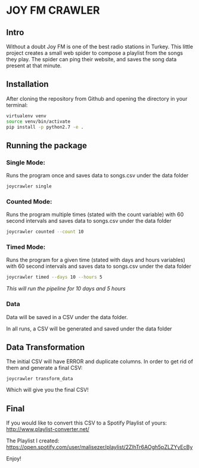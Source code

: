 # JOY FM CRAWLER

## Intro
Without a doubt Joy FM is one of the best radio stations in Turkey. This little 
project creates a small web spider to compose a playlist from the songs they play. 
The spider can ping their website, and saves the song data present at that minute.

## Installation

After cloning the repository from Github and opening the directory in your terminal:
```sh
virtualenv venv
source venv/bin/activate
pip install -p python2.7 -e .

```

## Running the package

### Single Mode:
Runs the program once and saves data to songs.csv under the data folder

```sh
joycrawler single
```

### Counted Mode:
Runs the program multiple times (stated with the count variable) with 60 second 
intervals and saves data to songs.csv under the data folder
```sh
joycrawler counted --count 10
```

### Timed Mode:
Runs the program for a given time (stated with days and hours variables) with 
60 second intervals and saves data to songs.csv under the data folder
```sh
joycrawler timed --days 10 --hours 5
```

_This will run the pipeline for 10 days and 5 hours_

### Data
Data will be saved in a CSV under the data folder. 


In all runs, a CSV will be generated and saved under the data folder

## Data Transformation 

The initial CSV will have ERROR and duplicate columns. In order to get rid of them and generate a final CSV:

```shell
joycrawler transform_data
```

Which will give you the final CSV!


## Final

If you would like to convert this CSV to a Spotify Playlist of yours:
http://www.playlist-converter.net/

The Playlist I created: 
https://open.spotify.com/user/malisezer/playlist/2ZlhTr6AOgh5pZLZYyEcBy

Enjoy!

